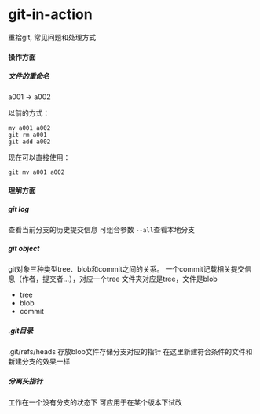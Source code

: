 # git-in-action
重拾git, 常见问题和处理方式


#### 操作方面
##### 文件的重命名
a001  -> a002

以前的方式：
```
mv a001 a002
git rm a001
git add a002
```

现在可以直接使用：
```
git mv a001 a002
```


#### 理解方面
##### git log
查看当前分支的历史提交信息
可组合参数 `--all`查看本地分支

##### git object
git对象三种类型tree、blob和commit之间的关系。
一个commit记载相关提交信息（作者，提交者...），对应一个tree
文件夹对应是tree，文件是blob

+ tree
+ blob
+ commit




##### .git目录
.git/refs/heads
存放blob文件存储分支对应的指针
在这里新建符合条件的文件和新建分支的效果一样

##### 分离头指针

工作在一个没有分支的状态下
可应用于在某个版本下试改

